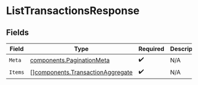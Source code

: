 # ListTransactionsResponse


## Fields

| Field                                                                                | Type                                                                                 | Required                                                                             | Description                                                                          |
| ------------------------------------------------------------------------------------ | ------------------------------------------------------------------------------------ | ------------------------------------------------------------------------------------ | ------------------------------------------------------------------------------------ |
| `Meta`                                                                               | [components.PaginationMeta](../../models/components/paginationmeta.md)               | :heavy_check_mark:                                                                   | N/A                                                                                  |
| `Items`                                                                              | [][components.TransactionAggregate](../../models/components/transactionaggregate.md) | :heavy_check_mark:                                                                   | N/A                                                                                  |
